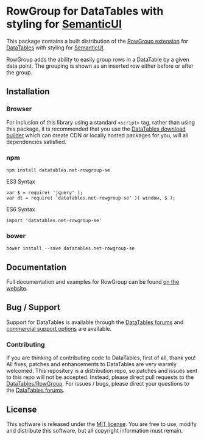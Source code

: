# RowGroup for DataTables with styling for [SemanticUI](https://semantic-ui.com/)

This package contains a built distribution of the [RowGroup extension](https://datatables.net/extensions/RowGroup) for [DataTables](https://datatables.net/) with styling for [SemanticUI](https://semantic-ui.com/).

RowGroup adds the ability to easily group rows in a DataTable by a given data point. The grouping is shown as an inserted row either before or after the group.


## Installation

### Browser

For inclusion of this library using a standard `<script>` tag, rather than using this package, it is recommended that you use the [DataTables download builder](//datatables.net/download) which can create CDN or locally hosted packages for you, will all dependencies satisfied.

### npm

```
npm install datatables.net-rowgroup-se
```

ES3 Syntax
```
var $ = require( 'jquery' );
var dt = require( 'datatables.net-rowgroup-se' )( window, $ );
```

ES6 Syntax
```
import 'datatables.net-rowgroup-se'
```

### bower

```
bower install --save datatables.net-rowgroup-se
```



## Documentation

Full documentation and examples for RowGroup can be found [on the website](https://datatables.net/extensions/rowgroup).


## Bug / Support

Support for DataTables is available through the [DataTables forums](//datatables.net/forums) and [commercial support options](//datatables.net/support) are available.


### Contributing

If you are thinking of contributing code to DataTables, first of all, thank you! All fixes, patches and enhancements to DataTables are very warmly welcomed. This repository is a distribution repo, so patches and issues sent to this repo will not be accepted. Instead, please direct pull requests to the [DataTables/RowGroup](http://github.com/DataTables/RowGroup). For issues / bugs, please direct your questions to the [DataTables forums](//datatables.net/forums).


## License

This software is released under the [MIT license](//datatables.net/license). You are free to use, modify and distribute this software, but all copyright information must remain.


